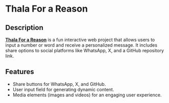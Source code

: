 # Thala For a Reason

## Description
**[Thala For a Reason](https://prancodes.github.io/thala-review/)** is a fun interactive web project that allows users to input a number or word and receive a personalized message. It includes share options to social platforms like WhatsApp, X, and a GitHub repository link.

## Features
- Share buttons for WhatsApp, X, and GitHub.
- User input field for generating dynamic content.
- Media elements (images and videos) for an engaging user experience.
